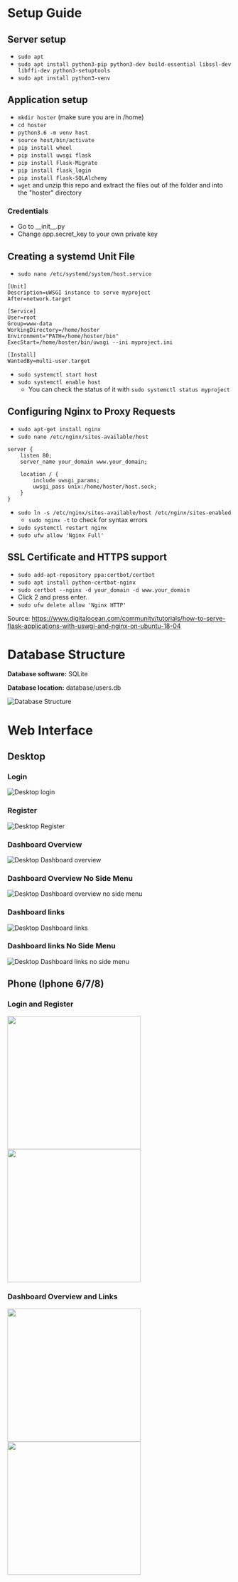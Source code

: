 # Setup Guide
## Server setup
* ```sudo apt ```
* ```sudo apt install python3-pip python3-dev build-essential libssl-dev libffi-dev python3-setuptools```
* ```sudo apt install python3-venv```

## Application setup
* ```mkdir hoster``` (make sure you are in /home)
* ```cd hoster```
* ```python3.6 -m venv host```
* ```source host/bin/activate```
* ```pip install wheel```
* ```pip install uwsgi flask```
* ```pip install Flask-Migrate```
* ```pip install flask_login```
* ```pip install Flask-SQLAlchemy```
* ```wget``` and unzip this repo and extract the files out of the folder and into the "hoster" directory

### Credentials
* Go to \_\_init\_\_.py
* Change app.secret_key to your own private key

## Creating a systemd Unit File
* ```sudo nano /etc/systemd/system/host.service```
```
[Unit]
Description=uWSGI instance to serve myproject
After=network.target

[Service]
User=root
Group=www-data
WorkingDirectory=/home/hoster
Environment="PATH=/home/hoster/bin"
ExecStart=/home/hoster/bin/uwsgi --ini myproject.ini

[Install]
WantedBy=multi-user.target
```
* ```sudo systemctl start host```
* ```sudo systemctl enable host```
  * You can check the status of it with ```sudo systemctl status myproject```

## Configuring Nginx to Proxy Requests
* ```sudo apt-get install nginx```
* ```sudo nano /etc/nginx/sites-available/host```
```
server {
    listen 80;
    server_name your_domain www.your_domain;

    location / {
        include uwsgi_params;
        uwsgi_pass unix:/home/hoster/host.sock;
    }
}
```
* ```sudo ln -s /etc/nginx/sites-available/host /etc/nginx/sites-enabled```
  * ```sudo nginx -t``` to check for syntax errors
* ```sudo systemctl restart nginx```
* ```sudo ufw allow 'Nginx Full'```

## SSL Certificate and HTTPS support
* ```sudo add-apt-repository ppa:certbot/certbot```
* ```sudo apt install python-certbot-nginx```
* ```sudo certbot --nginx -d your_domain -d www.your_domain```
* Click 2 and press enter.
* ```sudo ufw delete allow 'Nginx HTTP'```

Source: https://www.digitalocean.com/community/tutorials/how-to-serve-flask-applications-with-uswgi-and-nginx-on-ubuntu-18-04

# Database Structure
**Database software:** SQLite

**Database location:** database/users.db

![Database Structure](https://raw.githubusercontent.com/andreasjj/ShareX-Custom-Uploader/master/readme/Database%20Structure.png)

# Web Interface
## Desktop
### Login
![Desktop login](https://raw.githubusercontent.com/andreasjj/ShareX-Custom-Uploader/master/readme/Desktop-1.png)
### Register
![Desktop Register](https://raw.githubusercontent.com/andreasjj/ShareX-Custom-Uploader/master/readme/Desktop-2.png)
### Dashboard Overview
![Desktop Dashboard overview](https://raw.githubusercontent.com/andreasjj/ShareX-Custom-Uploader/master/readme/Desktop-3.png)
### Dashboard Overview No Side Menu
![Desktop Dashboard overview no side menu](https://raw.githubusercontent.com/andreasjj/ShareX-Custom-Uploader/master/readme/Desktop-4.png)
### Dashboard links
![Desktop Dashboard links](https://raw.githubusercontent.com/andreasjj/ShareX-Custom-Uploader/master/readme/Desktop-5.png)
### Dashboard links No Side Menu
![Desktop Dashboard links no side menu](https://raw.githubusercontent.com/andreasjj/ShareX-Custom-Uploader/master/readme/Desktop-6.png)

## Phone (Iphone 6/7/8)
### Login and Register
<img src="https://raw.githubusercontent.com/andreasjj/ShareX-Custom-Uploader/master/readme/Phone-1.png" width="300" /> <img src="https://raw.githubusercontent.com/andreasjj/ShareX-Custom-Uploader/master/readme/Phone-2.png" width="300" />
### Dashboard Overview and Links
<img src="https://raw.githubusercontent.com/andreasjj/ShareX-Custom-Uploader/master/readme/Phone-3.png" width="300" /><img src="https://raw.githubusercontent.com/andreasjj/ShareX-Custom-Uploader/master/readme/Phone-4.png" width="300" />
